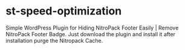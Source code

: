 # st-speed-optimization
Simple WordPress Plugin for Hiding NitroPack Footer Easily | Remove NitroPack Footer Badge. Just download the plugin and install it after installation purge the Nitropack Cache.

